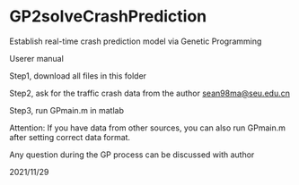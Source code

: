 # GP2solveCrashPrediction
Establish real-time crash prediction model via Genetic Programming

Userer manual

Step1, download all files in this folder

Step2, ask for the traffic crash data from the author sean98ma@seu.edu.cn

Step3, run GPmain.m in matlab

Attention: 
If you have data from other sources, you can also run GPmain.m after setting correct data format.

Any question during the GP process can be discussed with author

2021/11/29
